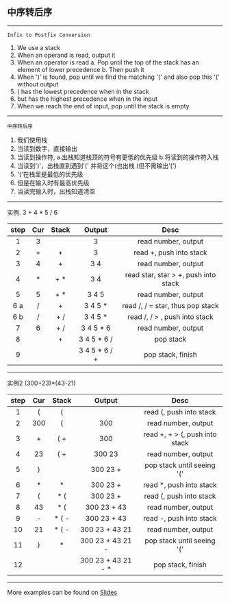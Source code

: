 ## 中序转后序	
---

	Infix to Postfix Conversion 

1. We use a stack
2. When an operand is read, output it
3. When an operator is read
	a. Pop until the top of the stack has an element of lower precedence
	b. Then push it
4. When ')' is found, pop until we find the matching '(' and also pop this '(' without output
5. ( has the lowest precedence when in the stack
6. but has the highest precedence when in the input
7. When we reach the end of input, pop until the stack is
empty


---
	中序转后序
1. 我们使用栈
2. 当读到数字，直接输出
3. 当读到操作符,
	a.出栈知道栈顶的符号有更低的优先级
	b.将读到的操作符入栈
4. 当读到')'，出栈直到遇到'(' 并将这个(也出栈 (但不需输出'(')
5. '('在栈里是最低的优先级
6. 但是在输入时有最高优先级
7. 当读完输入时，出栈知道清空

---
实例.
3 + 4 * 5 / 6

|step | 	 Cur   |    Stack  | Output| Desc|
|:---:|:------:|:-----:|:---:| :---:|
|1| 3 |  | 3 | read number, output
|2| + | + | 3 | read +, push into stack 
|3| 4 | + | 3 4 | read number, output
|4| * | + * | 3 4 | read star, star > +, push into stack
|5| 5 | + * | 3 4 5 | read number, output
|6 a| / | + | 3 4 5 * | read /, / = star, thus pop stack
|6 b| / | + / | 3 4 5 * | read /, / > , push into stack
|7| 6 | + / | 3 4 5 * 6| read number, output
|8|  | + | 3 4 5 * 6 /| pop stack
|9|  |  | 3 4 5 * 6 / +| pop stack, finish

---
实例2
(300+23)*(43-21)

|step | 	 Cur   |    Stack  | Output| Desc  |
|:---:|:------:|:-----:|:---:| :---:|
|1| ( | ( |  | read (, push into stack
|2| 300 | ( | 300 | read number, output
|3| + | ( + | 300 | read +, + > (, push into stack
|4| 23 | ( + | 300 23 | read number, output
|5| ) |  | 300 23 + | pop stack until seeing '('
|6| * | * | 300 23 + | read *, push into stack
|7| ( | * ( | 300 23 + | read (, push into stack
|8| 43 | * ( | 300 23 + 43| read number, output
|9| - | * ( - | 300 23 + 43| read -, push into stack
|10| 21 | * ( - | 300 23 + 43 21| read number, output
|11| ) | * | 300 23 + 43 21 - | pop stack until seeing '('
|12|  |  | 300 23 + 43 21 - *| pop stack, finish

---

More examples can be found on 
[Slides](https://cs.nyu.edu/courses/Fall12/CSCI-GA.1133-002/notes/InfixToPostfixExamples.pdf
)	
	